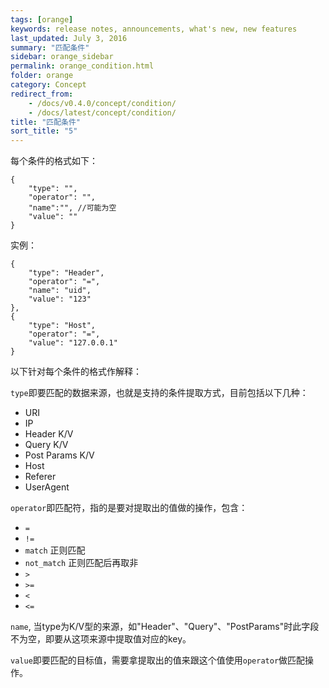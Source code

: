 ```yaml
---
tags: [orange]
keywords: release notes, announcements, what's new, new features
last_updated: July 3, 2016
summary: "匹配条件"
sidebar: orange_sidebar
permalink: orange_condition.html
folder: orange
category: Concept
redirect_from:
    - /docs/v0.4.0/concept/condition/
    - /docs/latest/concept/condition/
title: "匹配条件"
sort_title: "5"
---
```



每个条件的格式如下：

```
{
    "type": "",
    "operator": "",
    "name":"", //可能为空
    "value": ""
}
```

实例：

```
{
    "type": "Header",
    "operator": "=",
    "name": "uid",
    "value": "123"
},
{
    "type": "Host",
    "operator": "=",
    "value": "127.0.0.1"
}

```

以下针对每个条件的格式作解释：

`type`即要匹配的数据来源，也就是支持的条件提取方式，目前包括以下几种：

- URI
- IP
- Header K/V
- Query K/V
- Post Params K/V
- Host
- Referer
- UserAgent

`operator`即匹配符，指的是要对提取出的值做的操作，包含：

- `=`
- `!=`
- `match` 正则匹配
- `not_match` 正则匹配后再取非
- `>`
- `>=`
- `<`
- `<=`

`name`, 当type为K/V型的来源，如"Header"、"Query"、"PostParams"时此字段不为空，即要从这项来源中提取值对应的key。

`value`即要匹配的目标值，需要拿提取出的值来跟这个值使用`operator`做匹配操作。
